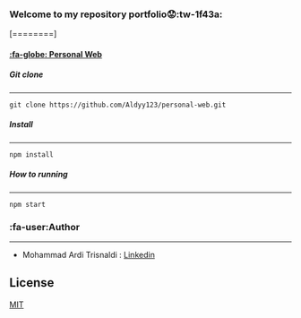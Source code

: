### Welcome to my repository portfolio:worried::tw-1f43a:

[========]

#### [:fa-globe: Personal Web](https://nifty-shockley-a365a0.netlify.app/ "Personal Web")

##### Git clone

------------


`git clone https://github.com/Aldyy123/personal-web.git`

##### Install

------------


`npm install`

##### How to running

------------

`npm start`

### :fa-user:Author

------------

- Mohammad Ardi Trisnaldi : [Linkedin](https://www.linkedin.com/in/mohammad-ardi-trisnaldi/ "Linkedin")

## License

[MIT](https://choosealicense.com/licenses/mit/)

